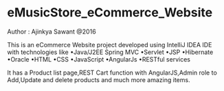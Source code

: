 # eMusicStore_eCommerce_Website
Author : Ajinkya Sawant @2016

This is an eCommerce Website project developed using IntelliJ IDEA IDE with technologies like 
•Java/J2EE Spring MVC
•Servlet
•JSP
•Hibernate
•Oracle
•HTML
•CSS
•JavaScript
•AngularJs
•RESTful services

It has a Product list page,REST Cart function with AngularJS,Admin role to Add,Update and delete products and much more amazing items.
  
